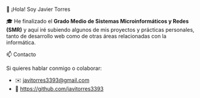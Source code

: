 👋 ¡Hola! Soy Javier Torres

🎓 He finalizado el **Grado Medio de Sistemas Microinformáticos y Redes (SMR)**  y aquí iré subiendo algunos de mis proyectos y prácticas personales, tanto de desarrollo web como de otras áreas relacionadas con la informática.

📫 Contacto

Si quieres hablar conmigo o colaborar:

- ✉️ javitorres3393@gmail.com
- 💼 https://github.com/javitorres3393
